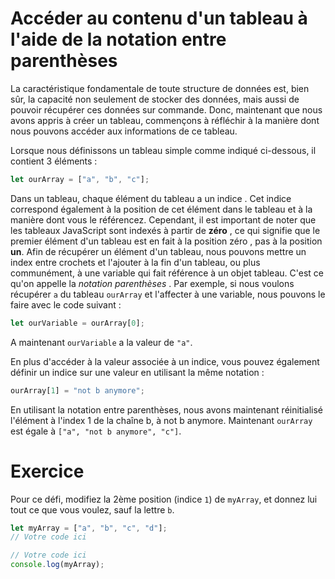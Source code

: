 # Accéder au contenu d'un tableau à l'aide de la notation entre parenthèses

La caractéristique fondamentale de toute structure de données est, bien sûr, la capacité non seulement de stocker des données, mais aussi de pouvoir récupérer ces données sur commande. Donc, maintenant que nous avons appris à créer un tableau, commençons à réfléchir à la manière dont nous pouvons accéder aux informations de ce tableau.

Lorsque nous définissons un tableau simple comme indiqué ci-dessous, il contient 3 éléments :

```js
let ourArray = ["a", "b", "c"];
```

Dans un tableau, chaque élément du tableau a un indice . Cet indice correspond également à la position de cet élément dans le tableau et à la manière dont vous le référencez. Cependant, il est important de noter que les tableaux JavaScript sont indexés à partir de **zéro** , ce qui signifie que le premier élément d'un tableau est en fait à la position zéro , pas à la position **un**. Afin de récupérer un élément d'un tableau, nous pouvons mettre un index entre crochets et l'ajouter à la fin d'un tableau, ou plus communément, à une variable qui fait référence à un objet tableau. C'est ce qu'on appelle la _notation parenthèses_ . Par exemple, si nous voulons récupérer `a` du tableau `ourArray` et l'affecter à une variable, nous pouvons le faire avec le code suivant :

```js
let ourVariable = ourArray[0];
```

A maintenant `ourVariable` a la valeur de `"a"`.

En plus d'accéder à la valeur associée à un indice, vous pouvez également définir un indice sur une valeur en utilisant la même notation :

```js
ourArray[1] = "not b anymore";
```
En utilisant la notation entre parenthèses, nous avons maintenant réinitialisé l'élément à l'index 1 de la chaîne b, à not b anymore. Maintenant `ourArray` est égale à `["a", "not b anymore", "c"]`.

# Exercice

Pour ce défi, modifiez la 2ème position (indice `1`) de `myArray`, et donnez lui tout ce que vous voulez, sauf la lettre `b`.

```js
let myArray = ["a", "b", "c", "d"];
// Votre code ici

// Votre code ici
console.log(myArray);
```
